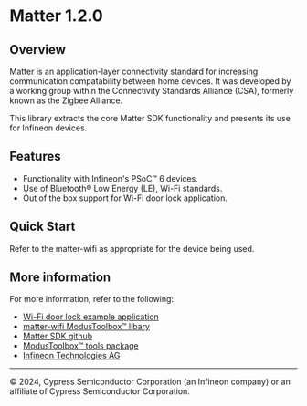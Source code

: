 # Matter 1.2.0

## Overview

Matter is an application-layer connectivity standard for increasing communication compatability between home devices. It was developed by a working group within the Connectivity Standards Alliance (CSA), formerly known as the Zigbee Alliance.

This library extracts the core Matter SDK functionality and presents its use for Infineon devices.

## Features

* Functionality with Infineon's PSoC&trade; 6 devices.
* Use of Bluetooth&reg; Low Energy (LE), Wi-Fi standards.
* Out of the box support for Wi-Fi door lock application.

## Quick Start

Refer to the matter-wifi as appropriate for the device being used.

## More information

For more information, refer to the following:

* [Wi-Fi door lock example application](https://github.com/Infineon/mtb-example-psoc6-matter-door-lock)
* [matter-wifi ModusToolbox&trade; libary](https://github.com/Infineon/matter-wifi)
* [Matter SDK github](https://github.com/project-chip/connectedhomeip)
* [ModusToolbox&trade; tools package](https://www.infineon.com/cms/en/design-support/tools/sdk/modustoolbox-software)
* [Infineon Technologies AG](https://www.infineon.com)

---
© 2024, Cypress Semiconductor Corporation (an Infineon company) or an affiliate of Cypress Semiconductor Corporation.
